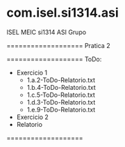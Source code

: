 com.isel.si1314.asi
===================
ISEL MEIC si1314 ASI Grupo

===================
Pratica 2

===================
ToDo:
*  Exercicio 1
	*  1.a.2-ToDo-Relatorio.txt
	*  1.b.4-ToDo-Relatorio.txt
	*  1.c.5-ToDo-Relatorio.txt
	*  1.d.3-ToDo-Relatorio.txt
	*  1.e.9-ToDo-Relatorio.txt		
*  Exercicio 2
*  Relatorio 

===================
